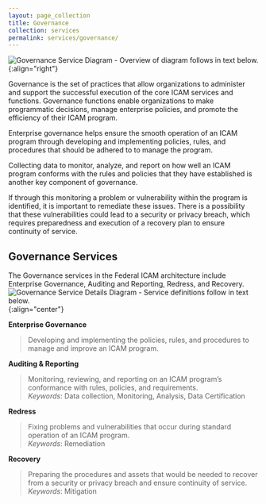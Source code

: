 ```yaml
---
layout: page_collection
title: Governance
collection: services
permalink: services/governance/
---
```

![Governance Service Diagram - Overview of diagram follows in text below.]({{site.baseurl}}/img/Governance.png){:align="right"}

Governance is the set of practices that allow organizations to administer and support the successful execution of the core ICAM services and functions. Governance functions enable organizations to make programmatic decisions, manage enterprise policies, and promote the efficiency of their ICAM program.

Enterprise governance helps ensure the smooth operation of an ICAM program through developing and implementing policies, rules, and procedures that should be adhered to to manage the program.

Collecting data to monitor, analyze, and report on  how well an ICAM program conforms with the rules and policies that they have established is another key component of governance.


If through this monitoring a problem or vulnerability within the program is identified, it is important to remediate these issues. There is a possibility that these vulnerabilities could lead to a security or privacy breach, which requires preparedness and execution of a recovery plan to ensure continuity of service.
 
## Governance Services 
 The Governance services in the Federal ICAM architecture include Enterprise Governance, Auditing and Reporting, Redress, and Recovery.   
![Governance Service Details Diagram - Service definitions follow in text below.]({{site.baseurl}}/img/governance_services_detailed.png){:align="center"}

**Enterprise Governance**  

> Developing and implementing the policies, rules, and procedures to manage and improve an ICAM program.

**Auditing & Reporting**

> Monitoring, reviewing, and reporting on an ICAM program’s conformance with rules, policies, and requirements.  
_Keywords_: Data collection, Monitoring, Analysis, Data Certification


**Redress**

> Fixing problems and vulnerabilities that occur during standard operation of an ICAM program.  
_Keywords_: Remediation  

**Recovery**

> Preparing the procedures and assets that would be needed to recover from a security or privacy breach and ensure continuity of service.  
_Keywords_: Mitigation
